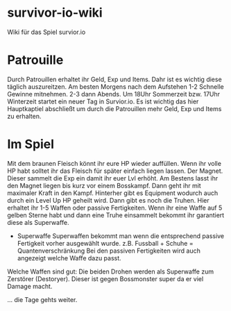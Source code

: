 # survivor-io-wiki
Wiki für das Spiel survior.io

# Patrouille
Durch Patrouillen erhaltet ihr Geld, Exp und Items. Dahr ist es wichtig diese täglich auszureitzen. Am besten Morgens nach dem Aufstehen 1-2 Schnelle Gewinne mitnehmen. 2-3 dann Abends. Um 18Uhr Sommerzeit bzw. 17Uhr Winterzeit startet ein neuer Tag in Survior.io. Es ist wichtig das hier Hauptkaptiel abschließt um durch die Patrouillen mehr Geld, Exp und Items zu erhalten.

# Im Spiel
Mit dem braunen Fleisch könnt ihr eure HP wieder auffüllen. Wenn ihr volle HP habt solltet ihr das Fleisch für später einfach liegen lassen.
Der Magnet. Dieser sammelt die Exp ein damit ihr euer Lvl erhöht. Am Bestens lasst ihr den Magnet liegen bis kurz vor einem Bosskampf. Dann geht ihr mit maximaler Kraft in den Kampf. Hinterher gibt es Equipment wodurch auch durch ein Level Up HP geheilt wird. Dann gibt es noch die Truhen. Hier erhaltet ihr 1-5 Waffen oder passive Fertigkeiten. Wenn ihr eine Waffe auf 5 gelben Sterne habt und dann eine Truhe einsammelt bekommt ihr garantiert diese als Superwaffe.
  - Superwaffe
    Superwaffen bekommt man wenn die entsprechend passive Fertigkeit vorher ausgewählt wurde. z.B. Fussball + Schuhe = Quantenverschränkung
    Bei den passiven Fertigkeiten wird auch angezeigt welche Waffe dazu passt.

Welche Waffen sind gut:
Die beiden Drohen werden als Superwaffe zum Zerstörer (Destoryer). Dieser ist gegen Bossmonster super da er viel Damage macht.

... die Tage gehts weiter.
